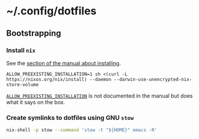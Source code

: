 # ~/.config/dotfiles

## Bootstrapping

### Install `nix`

See the [section of the manual about installing](https://nixos.org/nix/manual/#ch-installing-binary).

```
ALLOW_PREEXISTING_INSTALLATION=1 sh <(curl -L https://nixos.org/nix/install) --daemon --darwin-use-unencrypted-nix-store-volume
```

[`ALLOW_PREEXISTING_INSTALLATION`](https://github.com/NixOS/nix/blob/090960b7254799a14bd5dc3b61f1a4d7c6a95733/scripts/install-multi-user.sh#L316-L318) is not documented in the manual but does what it says on the box.

### Create symlinks to dotfiles using GNU `stow`

```sh
nix-shell -p stow --command 'stow -t "${HOME}" emacs -R'
```
